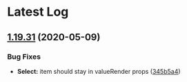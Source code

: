 # Latest Log 

## [1.19.31](https://github.com/alibaba-fusion/next/compare/1.19.30...1.19.31) (2020-05-09)


### Bug Fixes

* **Select:** item should stay in valueRender props ([345b5a4](https://github.com/alibaba-fusion/next/commit/345b5a4))


